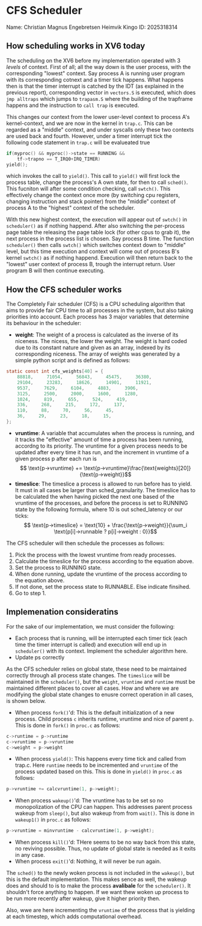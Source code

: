 # CFS Scheduler
Name: Christian Magnus Engebretsen Heimvik
Kingo ID: 2025318314

## How scheduling works in XV6 today
The scheduling on the XV6 before my implementation operated with 3 *levels* of context. First of all; all the way down is the user process, with the corresponding "lowest" context. Say process A is running user program with its corresponding cotnext and a timer tick happens. What happens then is that the timer interrupt is catched by the IDT (as explained in the previous report), corresponding vector in `vectors.S` is executed, which does `jmp alltraps` which jumps to `trapasm.S` where the building of the trapframe happens and the instruction to `call trap` is executed. 

This changes our context from the lower user-level context to process A's kernel-context, and we are now in the kernel in `trap.c`. This can be regarded as a "middle" context, and under syscalls only these two contexts are used back and fourth. However, under a timer interrupt tick the following code statement in `trap.c` will be evalueated true
```C
if(myproc() && myproc()->state == RUNNING &&
    tf->trapno == T_IRQ0+IRQ_TIMER)
yield();
```
which invokes the call to `yield()`. This call to `yield()` will first lock the process table, change the process's A own state, for then to call `sched()`. This fucniton will after some condition checking, call `swtch()`. This effectively change the context once more (by switching cpu registers, changing instruction and stack pointer) from the "middle" context of process A to the "highest" context of the scheduler.

With this new highest context, the execution will appear out of `swtch()` in `scheduler()` as if nothing happend. After also switching the per-process page table the releasing the page table lock (for other cpus to grab it), the next process in the process list is chosen. Say process B time. The function `scheduler()` then calls `swtch()` which switches context down to "middle" level, but this time execution and context will come out of process B's kernel `swtch()` as if nothing happend. Execution will then return back to the "lowest" user context of process B, trough the interrupt return. User program B will then continue executing.
## How the CFS scheduler works
The Completely Fair scheduler (CFS) is a CPU scheduling algorithm that aims to provide fair CPU time to all processes in the system, but also taking priorities into account. Each process has 3 major variables that determine its behaviour in the scheduler:
- **weight**: The weight of a process is calculated as the inverse of its niceness. The nicess, the lower the weight. The weight is hard coded due to its constant nature and given as an array, indexed by its corresponding niceness. The array of weights was generated by a simple python script and is defined as follows:
```C
static const int cfs_weights[40] = {
    88818,     71054,     56843,     45475,     36380,
    29104,     23283,     18626,     14901,     11921,
    9537,     7629,     6104,     4883,     3906,
    3125,     2500,     2000,     1600,     1280,
    1024,     819,     655,     524,     419,
    336,     268,     215,     172,     137,
    110,     88,     70,     56,     45,
    36,     29,     23,     18,     15,
};

```

- **vruntime**: A variable that accumulates when the process is running, and it tracks the "effective" amount of time a process has been running, accordng to its priority. The vruntime for a given process needs to be updated after every time it has run, and the increment in vruntime of a given process p after each run is
$$ \text{p->vruntime} += \text{p->vruntime}\frac{\text{weights}[20]}{\text{p->weight}}$$
- **timeslice**: The timeslice a process is allowed to run before has to yield. It must in all cases be larger than sched_granularity. The timeslice has to be calculated the when having picked the next one based of the vruntime of the processes, and before the process is set to RUNNING state by the following formula, where 10 is out sched_latency or our ticks:
$$ \text{p->timeslice} = \text{10} + \frac{\text{p->weight}}{\sum_i \text{p[i]->runnable ? p[i]->weight : 0}}$$

The CFS scheduler will then schedule the processes as follows:
1. Pick the process with the lowest vruntime from ready processes.
2. Calculate the timeslice for the process according to the equation above.
3. Set the process to RUNNING state.
4. When done running, update the vruntime of the process according to the equation above.
5. If not done, set the process state to RUNNABLE. Else indicate finsihed. 
6. Go to step 1.

## Implemenation consideratins
For the sake of our implementation, we must consider the following:
- Each process that is running, will be interrupted each timer tick (each time the timer interrupt is called) and execution will end up in `scheduler()` with its context. Implement the scheduler algorithm here.
- Update ps correctly

As the CFS scheduler relies on global state, these need to be maintained correctly through all process state changes. The `timeslice` will be maintained in the `scheduler()`, but the `weight`, `vruntime` and `runtime` must be maintained different places to cover all cases.  How and where we are modifying the global state changes to enusre correct operation in all cases, is shown below.
- When process `fork()`'d: This is the default initialization of a new process. Child process `c` inherits runtime, vruntime and nice of parent `p`. This is done in `fork()` in `proc.c` as follows:
```C
c->runtime = p->runtime
c->vruntime = p->vruntime
c->weight = p->weight
```
- When process `yield()`: This happens every time tick and called from trap.c. Here `runtime` needs to be incremented and `vruntime` of the process updated based on this. This is done in `yield()` in `proc.c` as follows:
```C
p->vruntime += calcvruntime(1, p->weight);
```
- When process `wakeup()`'d: The vruntime has to be set so no monopolization of the CPU can happen. This addresses parent process wakeup from `sleep()`, but also wakeup from from `wait()`. This is done in `wakeup1()` in `proc.c` as follows:
```C
p->vruntime = minvruntime - calcvruntime(1, p->weight);
```
- When process `kill()`'d: THere seems to be no way back from this state, no reviving possible. Thus, no update of global state is needed as it exits in any case.
- When process `exit()`'d: Nothing, it will never be run again.

The `sched()` to the newly woken process is not included in the `wakeup()`, but this is the default implementation. This makes sence as well, the wakeup does and should to is to make the process **avalibale** for the `scheduler()`. It shouldn't force anything to happen. If we want thew woken up process to be run more recently after wakeup, give it higher priority then. 

Also, wwe are here incrementing the `vruntime` of the process that is yielding at each timestep, which adds computational overhead.